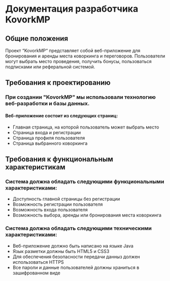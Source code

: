 # Документация разработчика KovorkMP

## Общие положения
Проект “KovorkMP“ представляет собой веб-приложение для бронирования и аренды места коворкинга и переговоров. Пользователи могут выбрать место проведения, получить бонусы, пользоваться подписками или реферальной системой.

## Требования к проектированию
### При создании "KovorkMP" мы использовали технологию веб-разработки и базы данных.
#### Веб-приложение состоит из следующих страниц:
* Главная страница, на которой пользователь может выбрать место
* Страница входа и регистрации
* Страница профиля пользователя
* Страница выбранного коворкинга


## Требования к функциональным характеристикам
### Система должна обладать следующими функциональными характеристиками:
* Доступность главной страницы без регистрации
* Возможность регистрации пользователя
* Возможность входа пользователя
* Возможность выбора, аренды или бронирования места коворкинга
### Система должна обладать следующими техническими характеристиками:
* Веб-приложение должно быть написано на языке Java
* Язык разметки должны быть HTML5 и CSS3
* Для обеспечения безопасности передачи данныз должен использоваться HTTPS
* Все пароли и данные пользователей должны храниться в зашифрованном виде
